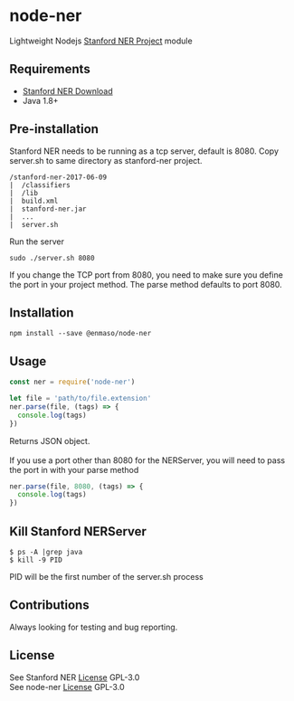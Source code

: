 # node-ner
Lightweight Nodejs [Stanford NER Project](https://nlp.stanford.edu/software/CRF-NER.shtml) module

## Requirements
* [Stanford NER Download](https://sadfg.com)
* Java 1.8+

## Pre-installation
Stanford NER needs to be running as a tcp server, default is 8080. Copy server.sh to same directory as stanford-ner project.
```
/stanford-ner-2017-06-09
|  /classifiers
|  /lib
|  build.xml
|  stanford-ner.jar
|  ...
|  server.sh
```
Run the server
```
sudo ./server.sh 8080
```
If you change the TCP port from 8080, you need to make sure you define the port in your project method. The parse method defaults to port 8080.

## Installation
```
npm install --save @enmaso/node-ner
```

## Usage
```javascript
const ner = require('node-ner')

let file = 'path/to/file.extension'
ner.parse(file, (tags) => {
  console.log(tags)
})
```
Returns JSON object. <br><br>
If you use a port other than 8080 for the NERServer, you will need to pass the port in with your parse method
```javascript
ner.parse(file, 8080, (tags) => {
  console.log(tags)
})
```

## Kill Stanford NERServer
```
$ ps -A |grep java
$ kill -9 PID
```
PID will be the first number of the server.sh process

## Contributions
Always looking for testing and bug reporting.

## License
See Stanford NER [License](http://asdf.com) GPL-3.0 <br>
See node-ner [License](https://github.com/enmaso/node-ner/blob/master/LICENSE) GPL-3.0
